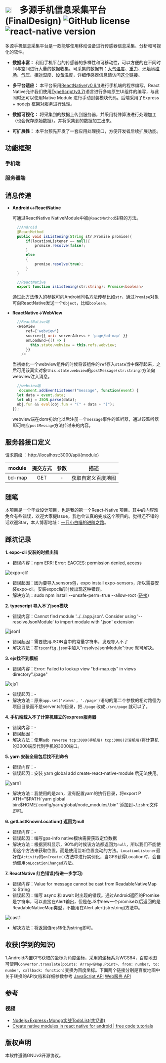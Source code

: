 # <img src='./readme/icon.png' height="20" width="20" style='margin-right:20px'> 多源手机信息采集平台(FinalDesign) ![GitHub license](https://img.shields.io/badge/license-GNUv3-blue.svg) ![react-native version](https://img.shields.io/badge/ReactNative-0.6.1-yellow.svg)

多源手机信息采集平台是一款能够使用移动设备进行传感器信息采集、分析和可视化的软件。

* **数据丰富：** 利用手机平台的传感器的多样性和可移动性，可以方便的在不同时间与空间进行大量的数据收集。可采集的数据有：[大气温度](https://developer.android.google.cn/reference/android/hardware/Sensor.html#TYPE_AMBIENT_TEMPERATURE)、[重力](https://developer.android.google.cn/reference/android/hardware/Sensor.html#TYPE_GRAVITY)、[环境地磁场](https://developer.android.google.cn/reference/android/hardware/Sensor.html#TYPE_MAGNETIC_FIELD)、[气压](https://developer.android.google.cn/reference/android/hardware/Sensor.html#TYPE_PRESSURE)、[相对湿度](https://developer.android.google.cn/reference/android/hardware/Sensor.html#TYPE_RELATIVE_HUMIDITY)、[设备温度](https://developer.android.google.cn/reference/android/hardware/Sensor.html#TYPE_TEMPERATURE)，详细传感器信息请访问[这个链接](https://developer.android.google.cn/guide/topics/sensors/sensors_overview)。

* **多平台适应：** 本平台采用[ReactNative(v0.6.1)](https://reactnative.cn/)进行手机端的程序编写，React Native允许我们使用[TypeScript(v3.7)](https://www.typescriptlang.org/)语言进行多端原生UI组件的编写，与此同时还可以使用Native Module 进行手动封装模块代码。后端采用了Express + nodejs 框架对服务进行处理。

* **数据可视化：** 将采集到的数据上传到服务器，并采用特殊算法进行处理加工（也会保存原始数据）。并将采集到的数据加工出来。

* **可扩展性：** 本平台预先开发了一套应用处理接口，方便开发者后续扩展功能。

## 功能框架
### 手机端

### 服务器端

## 消息传递

* **Android<->ReactNative**

    可通过ReactNative NativeModule中被`@ReactMethod`注释的方法。
  
  ```java
    //Android
    @ReactMethod
    public void isListening(String str,Promise promise){
        if(locationListener == null){
            promise.resolve(false);
        }
        else
        {
            promise.resolve(true);
        }
    }
    ```

  ```typescript
    //ReactNative
    export function isListening(str:string): Promise<boolean>

    ```

    通过此方法传入的参数可向Android同名方法传参比如`str`，通过`Promise`对象可向ReactNative发送一个`Object`，比如`boolean`。

* **ReactNative->WebView**

  ```javascript
    //ReactNative端
    <WebView
        ref={'webview'}
        source={{ uri: serverAdress + 'page/bd-map' }}
        onLoadEnd={() => {
          this.state.webview = this.refs.webview;
        }}
      />
  ```

  当初始化一个webview组件的时候将该组件的`ref`存入`state`当中保存起来，之后可用该真实对象`this.state.webview`的`postMessage(str:string)`方法向webview注入消息。
  
  ```javascript
    //webview端
     document.addEventListener("message", function(event) {
    let data = event.data;
    let obj = JSON.parse(data);
    obj.fun && eval(obj.fun + "(" + data + ")");
  });
  ```
  
  webview端在dom初始化以后注册一个`message`事件的监听器，通过该监听器即可响应`postMessage`方法传过来的内容。

## 服务器接口定义

请求前缀 ：http://localhost:3000/api/{module}

|module|提交方式|参数|描述|
:-: | :-: | :-: | :-: |
bd-map|GET|-|获取自定义百度地图

## 随笔

本项目是一个毕业设计项目，也是我的第一个React-Native 项目。其中的内容难免会有些错误，欢迎大家提Issue，我也会认真的完成这个项目的。觉得还不错的话欢迎Star，本人博客地址：[一只小白喵的进阶之路](https://lovelywhite.cn/)。

## 踩坑记录

**1. expo-cli 安装的时候出错**

* 错误内容：npm ERR! Error: EACCES: permission denied, access

![expo-cli1](./readme/error/expo-cli1.png)
* 错误起因：因为要导入sensors包，expo install expo-sensors，所以需要安装expo-cli。安装expocli的时候出现这种错误。
* 解决方法：sudo npm install --unsafe-perm=true --allow-root ([链接](https://blog.csdn.net/testcs_dn/article/details/78869419))

**2. typescript 导入不了json模块**

* 错误内容：Cannot find module '../../app.json'. Consider using '--resolveJsonModule' to import module with '.json' extension

![json1](./readme/error/json1.png)
* 错误起因：需要使用JSON当中的常量字符串，发现导入不了
* 解决方法：在`tsconfig.json`中加入"resolveJsonModule":true 就可解决。

**3. ejs找不到模板**

* 错误内容：Error: Failed to lookup view "bd-map.ejs" in views directory"./page" 

![ejs1](./readme/error/ejs1.png)
* 错误起因：-
* 解决方法：原来`app.set('views', './page')`语句的第二个参数的相对路径为项目目录而不是server.ts的目录，把`./page` 改成`./src/page` 就可以了。

**4. 手机端载入不了计算机建立的express服务器**

* 错误内容：-
* 错误起因：-
* 解决方法：使用`adb reverse tcp:3000(手机端) tcp:3000(计算机端)`将计算机的3000端反代到手机的3000端口。

**5. yarn 安装全局包后找不到命令**

* 错误内容：-
* 错误起因：安装 yarn global add create-react-native-module 后无法使用。

![yarn1](./readme/error/yarn1.png)
* 解决方法：我使用的是zsh，没有配置yarn的执行目录，将export P ATH="$PATH:`yarn global bin:$HOME/.config/yarn/global/node_modules/.bin"`添加到~/.zshrc文件即可。

**6. getLastKnownLocation() 返回为null**

* 错误内容：-
* 错误起因：编写gps-info native模块需要获取定位数据
* 解决方法：根据资料显示，90%的时候该方法都返回为`null`，所以我们不能使用这个方法来获取位置，而是使用监听位置变动的方法。`LocationListener`最好在`Activity`的`onCreate()`方法中进行实例化，当GPS获得Location时，会自动调用`onLocationChanged`方法。

**7. ReactNative 红色错误(待进一步学习)**

* 错误内容：Value for message cannot be cast from ReadableNativeMap to String
* 错误起因：编写 async 和 await 时出现的错误。通过Android返回的Promise是字符串，可以直接在Alert输出，但是在JS中new一个promise以后返回的是ReadableNativeMap类型，不能用在Alert.alert(str:string)方法中。

![cast1](./readme/error/cast1.png)
* 解决方法：将返回值res转化为string即可。

## 收获(学到的知识)

1.Android内置GPS获取的坐标为角度坐标，采用的坐标系为WGS84，百度地图可使用`Convertor.translate(points: Array<BMap.Point>, from: number, to: number, callback: function)`变换为百度坐标。下面两个链接分别是百度地图中关于转换的API文档和详细参数参考
[JavaScript API](http://lbsyun.baidu.com/cms/jsapi/reference/jsapi_reference_3_0.html#a7b55)
[Web服务 API](http://lbsyun.baidu.com/index.php?title=webapi/guide/changeposition)

## 参考

### 视频

* [Nodejs+Express+Mongo实战TodoList(共17讲)](https://www.bilibili.com/video/av20196752)
* [Create native modules in react native for android | free code tutorials](https://www.youtube.com/watch?v=OEV3iArNpTM)

## 版权声明

本软件遵循GNUv3开源协议。
